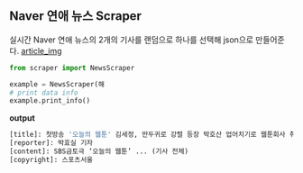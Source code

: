 ## Naver 연애 뉴스 Scraper

실시간 Naver 연애 뉴스의 2개의 기사를 랜덤으로 하나를 선택해 json으로 만들어준다. 
[article_img](./image.png)


```python
from scraper import NewsScraper

example = NewsScraper(해
# print data info 
example.print_info()
```

**output**

```python
[title]: 첫방송 '오늘의 웹툰' 김세정, 만두귀로 강렬 등장 박호산 업어치기로 웹툰회사 취직[SS리뷰]
[reporter]: 박효실 기자
[content]: SBS금토극 ‘오늘의 웹툰’ ... (기사 전체)
[copyright]: 스포츠서울
```